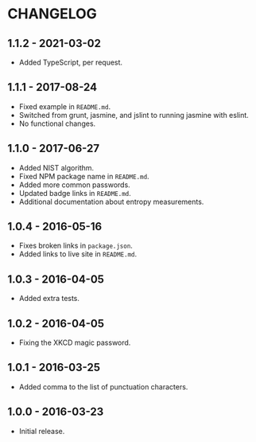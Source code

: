CHANGELOG
=========


1.1.2 - 2021-03-02
------------------

* Added TypeScript, per request.


1.1.1 - 2017-08-24
------------------

* Fixed example in `README.md`.
* Switched from grunt, jasmine, and jslint to running jasmine with eslint.
* No functional changes.


1.1.0 - 2017-06-27
------------------

* Added NIST algorithm.
* Fixed NPM package name in `README.md`.
* Added more common passwords.
* Updated badge links in `README.md`.
* Additional documentation about entropy measurements.


1.0.4 - 2016-05-16
------------------

* Fixes broken links in `package.json`.
* Added links to live site in `README.md`.


1.0.3 - 2016-04-05
------------------

* Added extra tests.


1.0.2 - 2016-04-05
------------------

* Fixing the XKCD magic password.


1.0.1 - 2016-03-25
------------------

* Added comma to the list of punctuation characters.


1.0.0 - 2016-03-23
------------------

* Initial release.
